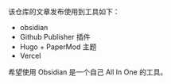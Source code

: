 该仓库的文章发布使用到工具如下：
- obsidian
- Github Publisher 插件
- Hugo + PaperMod 主题
- Vercel 

希望使用 Obsidian 是一个自己 All In One 的工具。

